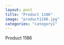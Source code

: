 ```yaml
---
layout: post
title: "Product 1186"
image: "product1186.jpg"
categories: "category1"
---
```

Product 1186
